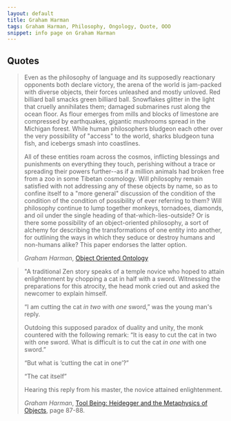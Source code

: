 ```yaml
---
layout: default
title: Graham Harman
tags: Graham Harman, Philosophy, Ongology, Quote, OOO
snippet: info page on Graham Harman
---
```


## Quotes

> Even as the philosophy of language and its supposedly reactionary opponents
> both declare victory, the arena of the world is jam-packed with diverse
> objects, their forces unleashed and mostly unloved. Red billiard ball smacks
> green billiard ball. Snowflakes glitter in the light that cruelly annihilates
> them; damaged submarines rust along the ocean floor. As flour emerges from
> mills and blocks of limestone are compressed by earthquakes, gigantic
> mushrooms spread in the Michigan forest. While human philosophers bludgeon
> each other over the very possibility of "access" to the world, sharks
> bludgeon tuna fish, and icebergs smash into coastlines.
>
> All of these entities roam across the cosmos, inflicting blessings and
> punishments on everything they touch, perishing without a trace or spreading
> their powers further--as if a million animals had broken free from a zoo in
> some Tibetan cosmology. Will philosophy remain satisfied with not addressing
> any of these objects by name, so as to confine itself to a "more general"
> discussion of the condition of the condition of the condition of possibility
> of ever referring to them? Will philosophy continue to lump together monkeys,
> tornadoes, diamonds, and oil under the single heading of
> that-which-lies-outside? Or is there some possibility of an object-oriented
> philosophy, a sort of alchemy for describing the transformations of one
> entity into another, for outlining the ways in which they seduce or destroy
> humans and non-humans alike? This paper endorses the latter option.
>
> <cite>Graham Harman</cite>, [Object Oriented
> Ontology](http://www.beyng.com/OOP.html)

> "A traditional Zen story speaks of a temple novice who hoped to attain
> enlightenment by chopping a cat in half with a sword. Witnessing the
> preparations for this atrocity, the head monk cried out and asked the
> newcomer to explain himself.
>
> “I am cutting the cat _in two_ with _one_ sword,” was the young man's reply.
>
> Outdoing this supposed paradox of duality and unity, the monk countered with
> the following remark: “It is easy to cut the cat in two with one sword. What is
> difficult is to cut the cat _in one_ with one sword.”
>
> “But what is ‘cutting the cat in one’?”
>
> “The cat itself”
>
> Hearing this reply from his master, the novice attained enlightenment.
>
> <cite>Graham Harman</cite>, [Tool Being: Heidegger and the Metaphysics of
> Objects](http://www.amazon.co.uk/gp/product/0812694449/ref=as_li_ss_tl?ie=UTF8&camp=1634&creative=19450&creativeASIN=0812694449&linkCode=as2&tag=zmlka-21),
> page 87-88.

